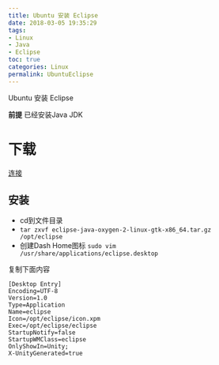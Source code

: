 ```yaml
---
title: Ubuntu 安装 Eclipse
date: 2018-03-05 19:35:29
tags:
- Linux
- Java
- Eclipse
toc: true
categories: Linux
permalink: UbuntuEclipse
---
```

 Ubuntu 安装 Eclipse
<!--more-->
**前提**
已经安装Java JDK
# **下载**
[连接](http://www.eclipse.org/downloads/packages/eclipse-ide-java-developers/oxygen2)

## **安装**
- cd到文件目录
- `tar zxvf eclipse-java-oxygen-2-linux-gtk-x86_64.tar.gz  /opt/eclipse`
- 创建Dash Home图标
`sudo vim /usr/share/applications/eclipse.desktop`

复制下面内容
```
[Desktop Entry]
Encoding=UTF-8
Version=1.0
Type=Application
Name=eclipse
Icon=/opt/eclipse/icon.xpm
Exec=/opt/eclipse/eclipse
StartupNotify=false
StartupWMClass=eclipse
OnlyShowIn=Unity;
X-UnityGenerated=true
```
